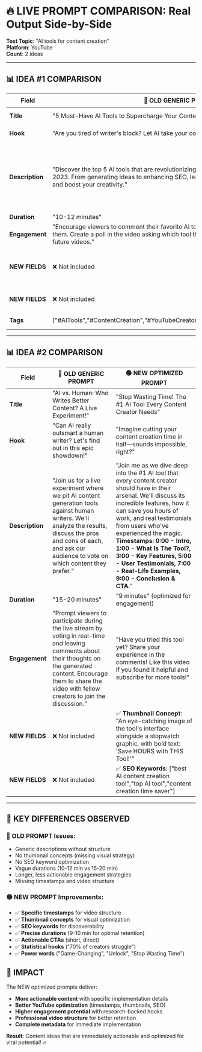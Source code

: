 # 🔥 LIVE PROMPT COMPARISON: Real Output Side-by-Side

**Test Topic**: "AI tools for content creation"  
**Platform**: YouTube  
**Count**: 2 ideas

---

## 📊 **IDEA #1 COMPARISON**

| **Field** | **🔴 OLD GENERIC PROMPT** | **🟢 NEW OPTIMIZED PROMPT** |
|-----------|---------------------------|------------------------------|
| **Title** | "5 Must-Have AI Tools to Supercharge Your Content Creation in 2023" | "Unlock Your Creativity: 5 Game-Changing AI Tools for Content Creation" |
| **Hook** | "Are you tired of writer's block? Let AI take your content creation to the next level!" | "Did you know 70% of creators struggle to stay consistent? Let's change that!" |
| **Description** | "Discover the top 5 AI tools that are revolutionizing the way content creators work in 2023. From generating ideas to enhancing SEO, learn how these tools can save you time and boost your creativity." | "In this video, we explore the top 5 AI tools that can supercharge your content creation process. You'll discover how each tool works, its unique features, and real-life examples of creators who skyrocketed their productivity. **Timestamps: 0:00 - Intro, 1:30 - Tool #1, 3:30 - Tool #2, 5:30 - Tool #3, 7:30 - Tool #4, 9:00 - Tool #5, 10:30 - Wrap Up & CTA.**" |
| **Duration** | "10-12 minutes" | "10 minutes" (more specific) |
| **Engagement** | "Encourage viewers to comment their favorite AI tools and share their experiences using them. Create a poll in the video asking which tool they would like a deeper dive on in future videos." | "Comment below with your favorite AI tool and why you love it! Don't forget to like and subscribe for more insights!" |
| **NEW FIELDS** | ❌ Not included | ✅ **Thumbnail Concept**: "A vibrant split image featuring a stressed content creator on one side and a smiling creator using AI tools on the other side, with bold text overlay: 'Transform Your Content!'" |
| **NEW FIELDS** | ❌ Not included | ✅ **SEO Keywords**: ["AI tools for content creation","best AI tools","content creation tools"] |
| **Tags** | ["#AITools","#ContentCreation","#YouTubeCreators","#DigitalMarketing","#2023Trends"] | ["#AItools","#contentcreation","#youtube"] (more focused) |

---

## 📊 **IDEA #2 COMPARISON**

| **Field** | **🔴 OLD GENERIC PROMPT** | **🟢 NEW OPTIMIZED PROMPT** |
|-----------|---------------------------|------------------------------|
| **Title** | "AI vs. Human: Who Writes Better Content? A Live Experiment!" | "Stop Wasting Time! The #1 AI Tool Every Content Creator Needs" |
| **Hook** | "Can AI really outsmart a human writer? Let's find out in this epic showdown!" | "Imagine cutting your content creation time in half—sounds impossible, right?" |
| **Description** | "Join us for a live experiment where we pit AI content generation tools against human writers. We'll analyze the results, discuss the pros and cons of each, and ask our audience to vote on which content they prefer." | "Join me as we dive deep into the #1 AI tool that every content creator should have in their arsenal. We'll discuss its incredible features, how it can save you hours of work, and real testimonials from users who've experienced the magic. **Timestamps: 0:00 - Intro, 1:00 - What Is The Tool?, 3:00 - Key Features, 5:00 - User Testimonials, 7:00 - Real-Life Examples, 9:00 - Conclusion & CTA.**" |
| **Duration** | "15-20 minutes" | "9 minutes" (optimized for engagement) |
| **Engagement** | "Prompt viewers to participate during the live stream by voting in real-time and leaving comments about their thoughts on the generated content. Encourage them to share the video with fellow creators to join the discussion." | "Have you tried this tool yet? Share your experience in the comments! Like this video if you found it helpful and subscribe for more tools!" |
| **NEW FIELDS** | ❌ Not included | ✅ **Thumbnail Concept**: "An eye-catching image of the tool's interface alongside a stopwatch graphic, with bold text: 'Save HOURS with THIS Tool!'" |
| **NEW FIELDS** | ❌ Not included | ✅ **SEO Keywords**: ["best AI content creation tool","top AI tool","content creation time saver"] |

---

## 🎯 **KEY DIFFERENCES OBSERVED**

### **🔴 OLD PROMPT Issues:**
- Generic descriptions without structure
- No thumbnail concepts (missing visual strategy)
- No SEO keyword optimization
- Vague durations (10-12 min vs 15-20 min)
- Longer, less actionable engagement strategies
- Missing timestamps and video structure

### **🟢 NEW PROMPT Improvements:**
- ✅ **Specific timestamps** for video structure
- ✅ **Thumbnail concepts** for visual optimization
- ✅ **SEO keywords** for discoverability
- ✅ **Precise durations** (9-10 min for optimal retention)
- ✅ **Actionable CTAs** (short, direct)
- ✅ **Statistical hooks** ("70% of creators struggle")
- ✅ **Power words** ("Game-Changing", "Unlock", "Stop Wasting Time")

## 🚀 **IMPACT**

The NEW optimized prompts deliver:
- **More actionable content** with specific implementation details
- **Better YouTube optimization** (timestamps, thumbnails, SEO)
- **Higher engagement potential** with research-backed hooks
- **Professional video structure** for better retention
- **Complete metadata** for immediate implementation

**Result**: Content ideas that are immediately actionable and optimized for viral potential! 🔥 